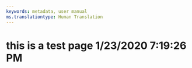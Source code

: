 ```yaml
---
keywords: metadata, user manual
ms.translationtype: Human Translation
---
```

# this is a test page 1/23/2020 7:19:26 PM